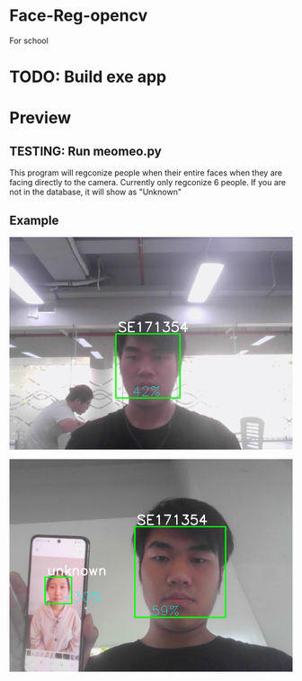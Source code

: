 # Face-Reg-opencv
For school

# TODO: Build exe app

# Preview
## TESTING: Run meomeo.py

This program will regconize people when their entire faces when they are facing directly to the camera. Currently only regconize 6 people. If you are not in the database, it will show as "Unknown"

## Example

![alt.text](results1.png)

![alt.text](results2.png)
